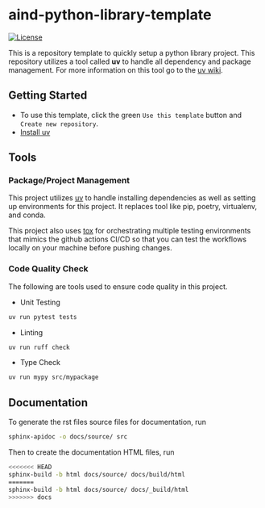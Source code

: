 # aind-python-library-template
[![License](https://img.shields.io/badge/license-MIT-brightgreen)](LICENSE)


This is a repository template to quickly setup a python library project. This repository utilizes a tool called **uv** to handle all dependency and package management. For more information on this tool go to the [uv wiki](https://docs.astral.sh/uv/). 

##  Getting Started

- To use this template, click the green ``Use this template`` button and ``Create new repository``.
- [Install uv](https://docs.astral.sh/uv/getting-started/installation/)

## Tools

### Package/Project Management 

This project utilizes [uv](https://docs.astral.sh/uv/) to handle installing dependencies as well as setting up environments for this project. It replaces tool like pip, poetry, virtualenv, and conda. 

This project also uses [tox](https://tox.wiki/en/latest/index.html) for orchestrating multiple testing environments that mimics the github actions CI/CD so that you can test the workflows locally on your machine before pushing changes. 

### Code Quality Check

The following are tools used to ensure code quality in this project. 

- Unit Testing

```bash
uv run pytest tests
```

- Linting

```bash
uv run ruff check
```

- Type Check

```bash
uv run mypy src/mypackage
```

## Documentation
To generate the rst files source files for documentation, run
```bash
sphinx-apidoc -o docs/source/ src
```
Then to create the documentation HTML files, run
```bash
<<<<<<< HEAD
sphinx-build -b html docs/source/ docs/build/html
=======
sphinx-build -b html docs/source/ docs/_build/html
>>>>>>> docs
```
